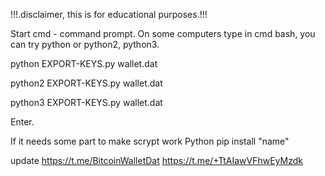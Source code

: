 
!!!.disclaimer, this is for educational purposes.!!!

Start cmd - command prompt. On some computers type in cmd bash, 
you can try python or python2, python3.

python EXPORT-KEYS.py wallet.dat

python2 EXPORT-KEYS.py wallet.dat

python3 EXPORT-KEYS.py wallet.dat

Enter.

If it needs some part to make scrypt work
Python 
pip install "name"
 
update
https://t.me/BitcoinWalletDat
https://t.me/+TtAIawVFhwEyMzdk

